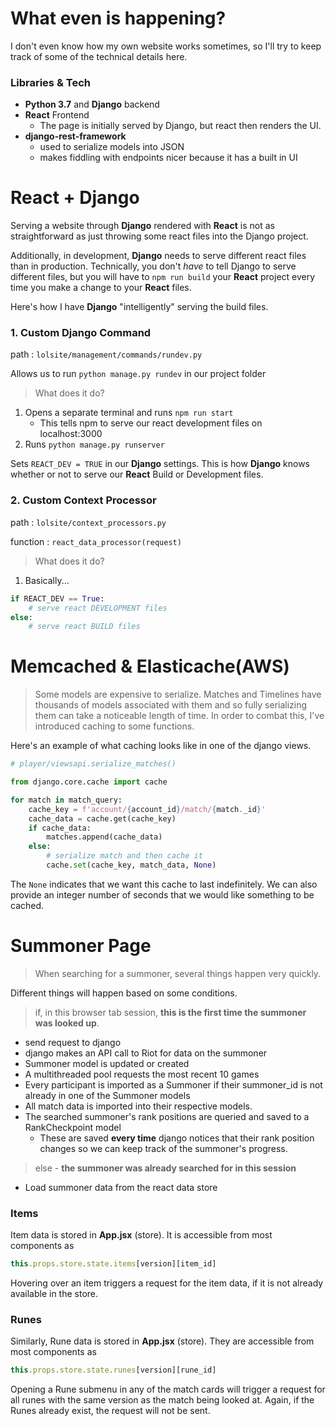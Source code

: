 # What even is happening?

I don't even know how my own website works sometimes, so I'll try 
to keep track of some of the technical details here.


### Libraries & Tech

* **Python 3.7** and **Django** backend
* **React** Frontend
    * The page is initially served by Django, but react then renders
    the UI.
* **django-rest-framework**
    * used to serialize models into JSON
    * makes fiddling with endpoints nicer because it has a built in UI


# React + Django

Serving a website through **Django** rendered with **React** is not as straightforward 
as just throwing some react files into the Django project.

Additionally, in development, **Django** needs to serve different react files than in
production.  Technically, you don't *have* to tell Django to serve different files,
but you will have to `npm run build` your **React** project every time you make a 
change to your **React** files.

Here's how I have **Django** "intelligently" serving the build files.

### 1. Custom Django Command
path : `lolsite/management/commands/rundev.py`

Allows us to run `python manage.py rundev` in our project folder

> What does it do?

1. Opens a separate terminal and runs `npm run start`
    * This tells npm to serve our react development files on localhost:3000
2. Runs `python manage.py runserver`

Sets `REACT_DEV = TRUE` in our **Django** settings.  This is how **Django** knows
whether or not to serve our **React** Build or Development files.

### 2. Custom Context Processor

path : `lolsite/context_processors.py`

function : `react_data_processor(request)`

> What does it do?

1. Basically...
```python
if REACT_DEV == True:
    # serve react DEVELOPMENT files
else:
    # serve react BUILD files
```

# Memcached & Elasticache(AWS)

> Some models are expensive to serialize.  Matches and Timelines have thousands of models associated with them
> and so fully serializing them can take a noticeable length of time.  In order to combat this, I've introduced caching
> to some functions.

Here's an example of what caching looks like in one of the django views.

```python
# player/viewsapi.serialize_matches()

from django.core.cache import cache

for match in match_query:
    cache_key = f'account/{account_id}/match/{match._id}'
    cache_data = cache.get(cache_key)
    if cache_data:
        matches.append(cache_data)
    else:
        # serialize match and then cache it
        cache.set(cache_key, match_data, None)
```

The `None` indicates that we want this cache to last indefinitely.  We can also provide an integer number of seconds that
we would like something to be cached.

# Summoner Page

> When searching for a summoner, several things happen very quickly.

Different things will happen based on some conditions.

> if, in this browser tab session, **this is the first time the summoner was looked up**.

* send request to django
* django makes an API call to Riot for data on the summoner
* Summoner model is updated or created
* A multithreaded pool requests the most recent 10 games
* Every participant is imported as a Summoner if their summoner_id is not already
in one of the Summoner models
* All match data is imported into their respective models.
* The searched summoner's rank positions are queried and saved to a RankCheckpoint model
    * These are saved **every time** django notices that their rank position changes so we can keep track of
    the summoner's progress.

> else - **the summoner was already searched for in this session**

* Load summoner data from the react data store

### Items

Item data is stored in **App.jsx** (store).  It is accessible from most components as
```javascript
this.props.store.state.items[version][item_id]
```

Hovering over an item triggers a request for the item data, if it is not already available in the store.

### Runes

Similarly, Rune data is stored in **App.jsx** (store).  They are accessible from most components as
```javascript
this.props.store.state.runes[version][rune_id]
```

Opening a Rune submenu in any of the match cards will trigger a request for all runes with the same version as the match being looked at.
Again, if the Runes already exist, the request will not be sent.
